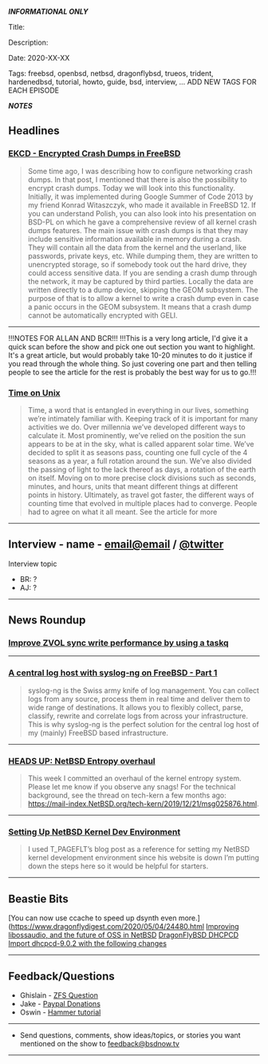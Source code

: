 
***INFORMATIONAL ONLY***

Title:

Description:

Date: 2020-XX-XX

Tags: freebsd, openbsd, netbsd, dragonflybsd, trueos, trident, hardenedbsd, tutorial, howto, guide, bsd, interview, … ADD NEW TAGS FOR EACH EPISODE




***NOTES***

## Headlines
### [EKCD - Encrypted Crash Dumps in FreeBSD](https://oshogbo.vexillium.org/blog/74/)
> Some time ago, I was describing how to configure networking crash dumps. In that post, I mentioned that there is also the possibility to encrypt crash dumps. Today we will look into this functionality. Initially, it was implemented during Google Summer of Code 2013 by my friend Konrad Witaszczyk, who made it available in FreeBSD 12. If you can understand Polish, you can also look into his presentation on BSD-PL on which he gave a comprehensive review of all kernel crash dumps features.
> The main issue with crash dumps is that they may include sensitive information available in memory during a crash. They will contain all the data from the kernel and the userland, like passwords, private keys, etc. While dumping them, they are written to unencrypted storage, so if somebody took out the hard drive, they could access sensitive data. If you are sending a crash dump through the network, it may be captured by third parties. Locally the data are written directly to a dump device, skipping the GEOM subsystem. The purpose of that is to allow a kernel to write a crash dump even in case a panic occurs in the GEOM subsystem. It means that a crash dump cannot be automatically encrypted with GELI.
***


!!!NOTES FOR ALLAN AND BCR!!!
!!!This is a very long article, I'd give it a quick scan before the show and pick one out section you want to highlight. It's a great article, but would probably take 10-20 minutes to do it justice if you read through the whole thing. So just covering one part and then telling people to see the article for the rest is probably the best way for us to go.!!!

### [Time on Unix](https://venam.nixers.net/blog/unix/2020/05/02/time-on-unix.html)
> Time, a word that is entangled in everything in our lives, something we’re intimately familiar with. Keeping track of it is important for many activities we do.
> Over millennia we’ve developed different ways to calculate it. Most prominently, we’ve relied on the position the sun appears to be at in the sky, what is called apparent solar time.
> We’ve decided to split it as seasons pass, counting one full cycle of the 4 seasons as a year, a full rotation around the sun. We’ve also divided the passing of light to the lack thereof as days, a rotation of the earth on itself. Moving on to more precise clock divisions such as seconds, minutes, and hours, units that meant different things at different points in history. Ultimately, as travel got faster, the different ways of counting time that evolved in multiple places had to converge. People had to agree on what it all meant.
See the article for more
***



## Interview - name - [email@email](mailto:email@email) / [@twitter](https://twitter.com/user)
Interview topic
+ BR: ?
+ AJ: ?

***

## News Roundup
### [Improve ZVOL sync write performance by using a taskq](https://github.com/openzfs/zfs/commit/0929c4de398606f8305057ca540cf577e6771c30)
***

### [A central log host with syslog-ng on FreeBSD - Part 1](https://blog.socruel.nu/freebsd/a-central-log-host-with-syslog-ng-on-freebsd.html)
> syslog-ng is the Swiss army knife of log management. You can collect logs from any source, process them in real time and deliver them to wide range of destinations. It allows you to flexibly collect, parse, classify, rewrite and correlate logs from across your infrastructure. This is why syslog-ng is the perfect solution for the central log host of my (mainly) FreeBSD based infrastructure.
***

### [HEADS UP: NetBSD Entropy overhaul](https://mail-index.netbsd.org/current-users/2020/05/01/msg038495.html)
> This week I committed an overhaul of the kernel entropy system.  Please let me know if you observe any snags!  For the technical background, see the thread on tech-kern a few months ago: <https://mail-index.NetBSD.org/tech-kern/2019/12/21/msg025876.html>.
***

### [Setting Up NetBSD Kernel Dev Environment](https://adityapadala.com/2020/04/20/Setting-Up-NetBSD-Kernel-Dev-Environment/)
> I used T_PAGEFLT’s blog post as a reference for setting my NetBSD kernel development environment since his website is down I’m putting down the steps here so it would be helpful for starters.
***

## Beastie Bits
[You can now use ccache to speed up dsynth even more.](https://www.dragonflydigest.com/2020/05/04/24480.html
[Improving libossaudio, and the future of OSS in NetBSD](http://blog.netbsd.org/tnf/entry/improving_libossaudio_and_the_future)
[DragonFlyBSD DHCPCD Import dhcpcd-9.0.2 with the following changes](http://lists.dragonflybsd.org/pipermail/commits/2020-April/769021.html)
***

## Feedback/Questions
+ Ghislain - [ZFS Question](https://github.com/BSDNow/bsdnow.tv/blob/master/episodes/349/feedback/Ghislain%20-%20ZFS%20Question.md)
+ Jake - [Paypal Donations](https://github.com/BSDNow/bsdnow.tv/blob/master/episodes/349/feedback/Jake%20-%20Paypal%20Donations.md)
+ Oswin - [Hammer tutorial](https://github.com/BSDNow/bsdnow.tv/blob/master/episodes/349/feedback/Oswin%20-%20Hammer%20tutorial.md)

***
- Send questions, comments, show ideas/topics, or stories you want mentioned on the show to [feedback@bsdnow.tv](mailto:feedback@bsdnow.tv)
***


